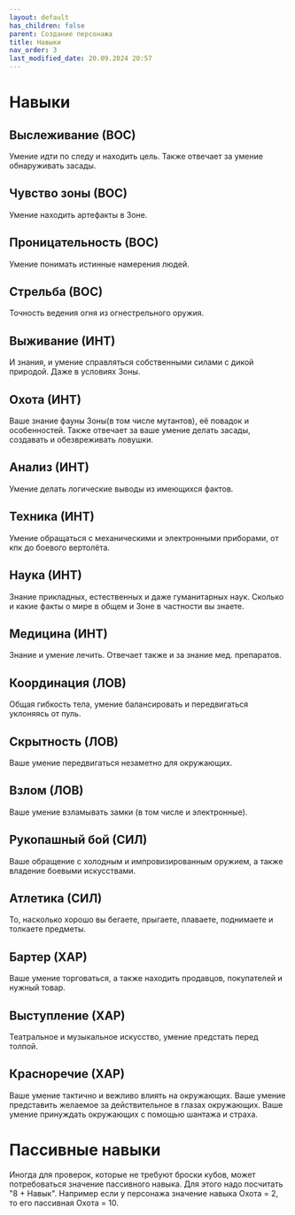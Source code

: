 ```yaml
---
layout: default
has_children: false
parent: Создание персонажа
title: Навыки
nav_order: 3
last_modified_date: 20.09.2024 20:57
---
```


# Навыки

## Выслеживание (ВОС)
Умение идти по следу и находить цель. Также отвечает за умение обнаруживать засады.

## Чувство зоны (ВОС)
Умение находить артефакты в Зоне.

## Проницательность (ВОС)
Умение понимать истинные намерения людей.

## Стрельба (ВОС)
Точность ведения огня из огнестрельного оружия.

## Выживание (ИНТ)
И знания, и умение справляться собственными силами с дикой природой. Даже в условиях Зоны.

## Охота (ИНТ)
Ваше знание фауны Зоны(в том числе мутантов), её повадок и особенностей. Также отвечает за ваше умение делать засады, создавать и обезвреживать ловушки.

## Анализ (ИНТ)
Умение делать логические выводы из имеющихся фактов.

## Техника (ИНТ)
Умение обращаться с механическими и электронными приборами, от кпк до боевого вертолёта.

## Наука (ИНТ)
Знание прикладных, естественных и даже гуманитарных наук. Сколько и какие факты о мире в общем и Зоне в частности вы знаете.

## Медицина (ИНТ)
Знание и умение лечить. Отвечает также и за знание мед. препаратов.

## Координация (ЛОВ)
Общая гибкость тела, умение балансировать и передвигаться уклоняясь от пуль.

## Скрытность (ЛОВ)
Ваше умение передвигаться незаметно для окружающих. 

## Взлом (ЛОВ)
Ваше умение взламывать замки (в том числе и электронные).

## Рукопашный бой (СИЛ)
Ваше обращение с холодным и импровизированным оружием, а также владение боевыми искусствами.

## Атлетика (СИЛ)
То, насколько хорошо вы бегаете, прыгаете, плаваете, поднимаете и толкаете предметы.

## Бартер (ХАР)
Ваше умение торговаться, а также находить продавцов, покупателей и нужный товар.

## Выступление (ХАР)
Театральное и музыкальное искусство, умение предстать перед толпой. 

## Красноречие (ХАР) 
Ваше умение тактично и вежливо влиять на окружающих.
Ваше умение представить желаемое за действительное в глазах окружающих. 
Ваше умение принуждать окружающих с помощью шантажа и страха. 

# Пассивные навыки
Иногда для проверок, которые не требуют броски кубов, может потребоваться значение пассивного навыка. Для этого надо посчитать "8 + Навык". Например если у персонажа значение навыка Охота = 2, то его пассивная Охота = 10.
